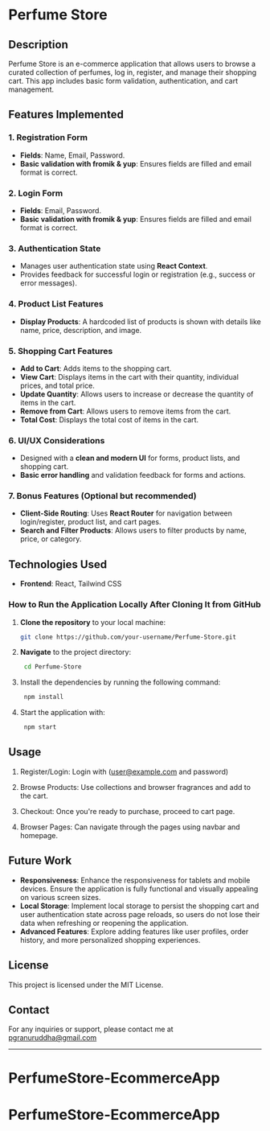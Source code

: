 # Perfume Store


## Description
Perfume Store is an e-commerce application that allows users to browse a curated collection of perfumes, log in, register, and manage their shopping cart. This app includes basic form validation, authentication, and cart management.


## Features Implemented

### 1. **Registration Form**
   - **Fields**: Name, Email, Password.
   - **Basic validation with fromik & yup**: Ensures fields are filled and email format is correct.

### 2. **Login Form**
   - **Fields**: Email, Password.
   - **Basic validation with fromik & yup**: Ensures fields are filled and email format is correct.

### 3. **Authentication State**
   - Manages user authentication state using **React Context**.
   - Provides feedback for successful login or registration (e.g., success or error messages).

### 4. **Product List Features**
   - **Display Products**: A hardcoded list of products is shown with details like name, price, description, and image.

### 5. **Shopping Cart Features**
   - **Add to Cart**: Adds items to the shopping cart.
   - **View Cart**: Displays items in the cart with their quantity, individual prices, and total price.
   - **Update Quantity**: Allows users to increase or decrease the quantity of items in the cart.
   - **Remove from Cart**: Allows users to remove items from the cart.
   - **Total Cost**: Displays the total cost of items in the cart.

### 6. **UI/UX Considerations**
   - Designed with a **clean and modern UI** for forms, product lists, and shopping cart.
   - **Basic error handling** and validation feedback for forms and actions.

### 7. **Bonus Features (Optional but recommended)**
   - **Client-Side Routing**: Uses **React Router** for navigation between login/register, product list, and cart pages.
   - **Search and Filter Products**: Allows users to filter products by name, price, or category.


## Technologies Used
- **Frontend**: React, Tailwind CSS


### How to Run the Application Locally After Cloning It from GitHub

1. **Clone the repository** to your local machine:
   
   ```bash
   git clone https://github.com/your-username/Perfume-Store.git

2. **Navigate** to the project directory:

   ```bash
    cd Perfume-Store

3. Install the dependencies by running the following command:

   ```bash
    npm install

4. Start the application with:

   ```bash
    npm start


## Usage
1. Register/Login: Login with (user@example.com and password)

2. Browse Products: Use collections and browser fragrances and add to the cart.

3. Checkout: Once you're ready to purchase, proceed to cart page.

4. Browser Pages: Can navigate through the pages using navbar and homepage.


## Future Work

- **Responsiveness**: Enhance the responsiveness for tablets and mobile devices. Ensure the application is fully functional and visually appealing on various screen sizes.
- **Local Storage**: Implement local storage to persist the shopping cart and user authentication state across page reloads, so users do not lose their data when refreshing or reopening the application.
- **Advanced Features**: Explore adding features like user profiles, order history, and more personalized shopping experiences.

## License
This project is licensed under the MIT License.


## Contact
For any inquiries or support, please contact me at pgranuruddha@gmail.com

---
# PerfumeStore-EcommerceApp
# PerfumeStore-EcommerceApp
